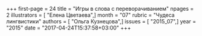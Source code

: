 +++
first-page = 24
title = "Игры в слова с переворачиванием"
npages = 2
illustrators = [ "Елена Цветаева",]
month = "07"
rubric = "Чудеса лингвистики"
authors = [ "Ольга Кузнецова",]
issues = [ "2015_07",]
year = "2015"
date = "2017-04-24T15:37:58+03:00"
+++
